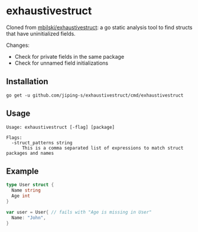 # exhaustivestruct

Cloned from [mbilski/exhaustivestruct](https://github.com/mbilski/exhaustivestruct): a go static analysis tool to find structs that have uninitialized fields.

Changes:

- Check for private fields in the same package
- Check for unnamed field initializations

## Installation

```
go get -u github.com/jiping-s/exhaustivestruct/cmd/exhaustivestruct
```

## Usage

```
Usage: exhaustivestruct [-flag] [package]

Flags:
  -struct_patterns string
      This is a comma separated list of expressions to match struct packages and names
```

## Example

``` go
type User struct {
  Name string
  Age int
}

var user = User{ // fails with "Age is missing in User"
  Name: "John",
}
```

